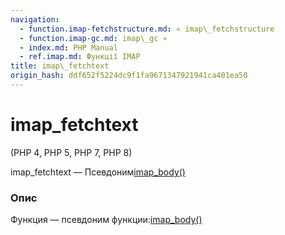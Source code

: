 ```yaml
---
navigation:
  - function.imap-fetchstructure.md: « imap\_fetchstructure
  - function.imap-gc.md: imap\_gc »
  - index.md: PHP Manual
  - ref.imap.md: Функції IMAP
title: imap\_fetchtext
origin_hash: ddf652f5224dc9f1fa9671347921941ca401ea50
---
```

# imap\_fetchtext

(PHP 4, PHP 5, PHP 7, PHP 8)

imap\_fetchtext — Псевдоним[imap\_body()](function.imap-body.md)

### Опис

Функция — псевдоним функции:[imap\_body()](function.imap-body.md)
